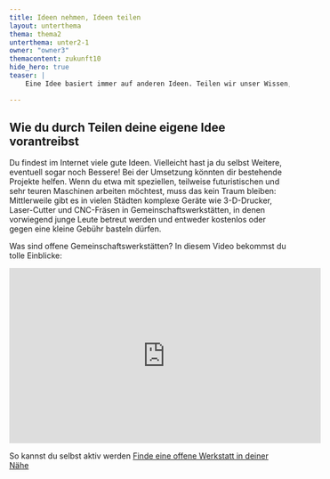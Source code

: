 ```yaml
---
title: Ideen nehmen, Ideen teilen
layout: unterthema
thema: thema2
unterthema: unter2-1
owner: "owner3"
themacontent: zukunft10
hide_hero: true
teaser: |
    Eine Idee basiert immer auf anderen Ideen. Teilen wir unser Wissen, profitieren wieder andere davon.

---
```


## Wie du durch Teilen deine eigene Idee vorantreibst
Du findest im Internet viele gute Ideen. Vielleicht hast ja du selbst Weitere, eventuell sogar noch Bessere! Bei der Umsetzung könnten dir bestehende Projekte helfen. Wenn du etwa mit speziellen, teilweise futuristischen und sehr teuren Maschinen arbeiten möchtest, muss das kein Traum bleiben: Mittlerweile gibt es in vielen Städten komplexe Geräte wie 3-D-Drucker, Laser-Cutter und CNC-Fräsen in Gemeinschaftswerkstätten, in denen vorwiegend junge Leute betreut werden und entweder kostenlos oder gegen eine kleine Gebühr basteln dürfen.

Was sind offene Gemeinschaftswerkstätten? In diesem Video bekommst du tolle Einblicke:
<div class="videoiframe"><iframe width="560" height="315" src="https://www.youtube.com/embed/YAwxDIHD1bw" frameborder="0" allow="accelerometer; autoplay; encrypted-media; gyroscope; picture-in-picture" allowfullscreen></iframe></div>

<p class="link-list">
        <span class="link-list-headline">So kannst du selbst aktiv werden</span>
        <a class="external-link" href="https://www.offene-werkstaetten.org/werkstatt-suche" target="_blank">Finde eine offene Werkstatt in deiner Nähe</a>
</p>